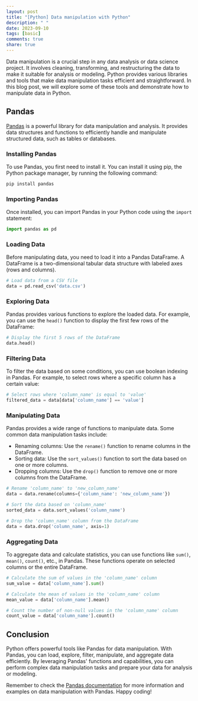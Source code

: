 ```yaml
---
layout: post
title: "[Python] Data manipulation with Python"
description: " "
date: 2023-09-10
tags: [basic]
comments: true
share: true
---
```


Data manipulation is a crucial step in any data analysis or data science project. It involves cleaning, transforming, and restructuring the data to make it suitable for analysis or modeling. Python provides various libraries and tools that make data manipulation tasks efficient and straightforward. In this blog post, we will explore some of these tools and demonstrate how to manipulate data in Python.

## Pandas

[Pandas](https://pandas.pydata.org/) is a powerful library for data manipulation and analysis. It provides data structures and functions to efficiently handle and manipulate structured data, such as tables or databases.

### Installing Pandas

To use Pandas, you first need to install it. You can install it using pip, the Python package manager, by running the following command:

```python
pip install pandas
```

### Importing Pandas

Once installed, you can import Pandas in your Python code using the `import` statement:

```python
import pandas as pd
```

### Loading Data

Before manipulating data, you need to load it into a Pandas DataFrame. A DataFrame is a two-dimensional tabular data structure with labeled axes (rows and columns).

```python
# Load data from a CSV file
data = pd.read_csv('data.csv')
```

### Exploring Data

Pandas provides various functions to explore the loaded data. For example, you can use the `head()` function to display the first few rows of the DataFrame:

```python
# Display the first 5 rows of the DataFrame
data.head()
```

### Filtering Data

To filter the data based on some conditions, you can use boolean indexing in Pandas. For example, to select rows where a specific column has a certain value:

```python
# Select rows where 'column_name' is equal to 'value'
filtered_data = data[data['column_name'] == 'value']
```

### Manipulating Data

Pandas provides a wide range of functions to manipulate data. Some common data manipulation tasks include:

- Renaming columns: Use the `rename()` function to rename columns in the DataFrame.
- Sorting data: Use the `sort_values()` function to sort the data based on one or more columns.
- Dropping columns: Use the `drop()` function to remove one or more columns from the DataFrame.

```python
# Rename 'column_name' to 'new_column_name'
data = data.rename(columns={'column_name': 'new_column_name'})

# Sort the data based on 'column_name'
sorted_data = data.sort_values('column_name')

# Drop the 'column_name' column from the DataFrame
data = data.drop('column_name', axis=1)
```

### Aggregating Data

To aggregate data and calculate statistics, you can use functions like `sum()`, `mean()`, `count()`, etc., in Pandas. These functions operate on selected columns or the entire DataFrame.

```python
# Calculate the sum of values in the 'column_name' column
sum_value = data['column_name'].sum()

# Calculate the mean of values in the 'column_name' column
mean_value = data['column_name'].mean()

# Count the number of non-null values in the 'column_name' column
count_value = data['column_name'].count()
```

## Conclusion

Python offers powerful tools like Pandas for data manipulation. With Pandas, you can load, explore, filter, manipulate, and aggregate data efficiently. By leveraging Pandas' functions and capabilities, you can perform complex data manipulation tasks and prepare your data for analysis or modeling.

Remember to check the [Pandas documentation](https://pandas.pydata.org/docs/) for more information and examples on data manipulation with Pandas. Happy coding!